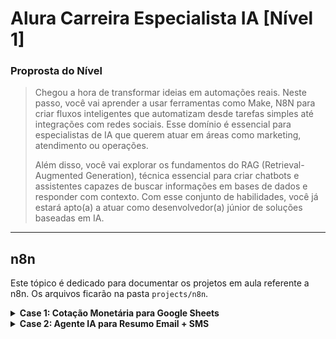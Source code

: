 # Alura Carreira Especialista IA [Nível 1]

### Proprosta do Nível
> Chegou a hora de transformar ideias em automações reais. Neste passo, você vai aprender a usar ferramentas como Make, N8N para criar fluxos inteligentes que automatizam desde tarefas simples até integrações com redes sociais. Esse domínio é essencial para especialistas de IA que querem atuar em áreas como marketing, atendimento ou operações.
>
> Além disso, você vai explorar os fundamentos do RAG (Retrieval-Augmented Generation), técnica essencial para criar chatbots e assistentes capazes de buscar informações em bases de dados e responder com contexto. Com esse conjunto de habilidades, você já estará apto(a) a atuar como desenvolvedor(a) júnior de soluções baseadas em IA.

---

## n8n

Este tópico é dedicado para documentar os projetos em aula referente a n8n.
Os arquivos ficarão na pasta `projects/n8n`.

<details>
<summary><strong>Case 1: Cotação Monetária para Google Sheets</strong></summary>

**Objetivo:** Consumir uma API de cotação monetária e armazenar os dados em um banco de dados (Google Sheets).

* **API Utilizada:** [AwesomeAPI](https://economia.awesomeapi.com.br/)
* **Destino:** Google Sheets

#### Estrutura do Workflow

`Trigger Click Manual` -> `Requisição HTTPS` -> `Tratamento/Seleção dos Dados` -> `Registro no Google Sheets`

#### Workflow Visual

![Workflow N8N Case 1](https://github.com/user-attachments/assets/251b3699-f8a6-42f3-8749-cafa24aec0ce)

#### Aprendizados

* A utilizar o nó do Google Sheets no N8N para adicionar dados a uma planilha.
* A configurar o fluxo de autenticação do N8N com o Google Drive via OAuth 2.
* A criar e nomear uma planilha no Google Sheets para integrar dados do workflow.
* A mapear dados do workflow para colunas específicas em uma planilha.
* A configurar um gatilho no N8N que inicia um fluxo ao receber e-mails no Gmail.
* A integrar o N8N com uma API usando o nó HTTP Request para manipulação de dados.
* A extrair e processar informações de e-mails recebidos com o N8N.
* A utilizar um nó de configuração para filtrar e renomear dados extraídos.

</details>

<details>
<<<<<<< HEAD
<summary><strong>Case 2: Agente IA para Resumo Email + SMS</strong></summary>

**Objetivo:** Receber  o email criar resumir usando IA (Nesse caso Gemini) e enviar esse email via SMS.
![alt text](image.png)
=======
<summary><strong>Case 2: Agente IA para Resumo de E-mail via SMS</strong></summary>

**Objetivo:** Receber um e-mail, criar um resumo usando IA (Gemini) e enviar este resumo via SMS.

#### Estrutura do Workflow

`Trigger Automatico (E-mail Recebido)` -> `Tratamento/Seleção dos Dados` -> `Resumo com IA (Gemini)` -> `Envio do Resumo (SMS)`

#### Workflow Visual
<img width="915" height="303" alt="flow_case_2" src="https://github.com/user-attachments/assets/e2ac6fae-d3da-4915-8374-fbe7b298dcca" />

#### Aprendizados

* Automatizar um fluxo a partir de um gatilho de e-mail (Email Trigger).
* Integrar um modelo de IA (Google Gemini) em um fluxo N8N.
* Autenticar serviços externos (Google AI Studio, 7IO SMS) usando chaves de API.
* Criar *prompts* eficazes para instruir a IA a realizar uma tarefa (como resumir um texto).
* Processar a saída de texto gerada pela IA para uso em etapas seguintes.
* Configurar e utilizar um nó de serviço de SMS para enviar mensagens formatadas.
>>>>>>> 4c58a5349d656dd6092396c4f830caef012c7a28

</details>
